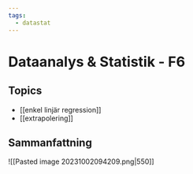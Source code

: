 ```yaml
---
tags:
  - datastat
---
```

# Dataanalys & Statistik - F6

## Topics
- [[enkel linjär regression]]
- [[extrapolering]]

## Sammanfattning
![[Pasted image 20231002094209.png|550]]

